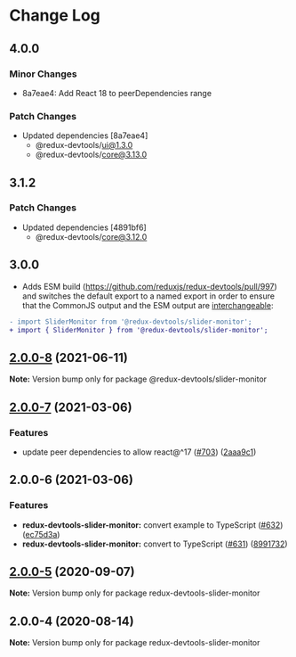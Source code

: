 # Change Log

## 4.0.0

### Minor Changes

- 8a7eae4: Add React 18 to peerDependencies range

### Patch Changes

- Updated dependencies [8a7eae4]
  - @redux-devtools/ui@1.3.0
  - @redux-devtools/core@3.13.0

## 3.1.2

### Patch Changes

- Updated dependencies [4891bf6]
  - @redux-devtools/core@3.12.0

## 3.0.0

- Adds ESM build (https://github.com/reduxjs/redux-devtools/pull/997) and switches the default export to a named export in order to ensure that the CommonJS output and the ESM output are [interchangeable](https://rollupjs.org/guide/en/#outputexports):

```diff
- import SliderMonitor from '@redux-devtools/slider-monitor';
+ import { SliderMonitor } from '@redux-devtools/slider-monitor';
```

## [2.0.0-8](https://github.com/reduxjs/redux-devtools/compare/@redux-devtools/slider-monitor@2.0.0-7...@redux-devtools/slider-monitor@2.0.0-8) (2021-06-11)

**Note:** Version bump only for package @redux-devtools/slider-monitor

## [2.0.0-7](https://github.com/reduxjs/redux-devtools/compare/@redux-devtools/slider-monitor@2.0.0-6...@redux-devtools/slider-monitor@2.0.0-7) (2021-03-06)

### Features

- update peer dependencies to allow react@^17 ([#703](https://github.com/reduxjs/redux-devtools/issues/703)) ([2aaa9c1](https://github.com/reduxjs/redux-devtools/commit/2aaa9c10a383e3a7ab20b3ab14639781fd7bb2eb))

## 2.0.0-6 (2021-03-06)

### Features

- **redux-devtools-slider-monitor:** convert example to TypeScript ([#632](https://github.com/reduxjs/redux-devtools/issues/632)) ([ec75d3a](https://github.com/reduxjs/redux-devtools/commit/ec75d3a4b62d0f4b8d52a739a7727142421cc261))
- **redux-devtools-slider-monitor:** convert to TypeScript ([#631](https://github.com/reduxjs/redux-devtools/issues/631)) ([8991732](https://github.com/reduxjs/redux-devtools/commit/89917320e5ecf33dc3625b05daa1e9fe120a783d))

## [2.0.0-5](https://github.com/reduxjs/redux-devtools/compare/redux-devtools-slider-monitor@2.0.0-4...redux-devtools-slider-monitor@2.0.0-5) (2020-09-07)

**Note:** Version bump only for package redux-devtools-slider-monitor

## 2.0.0-4 (2020-08-14)

**Note:** Version bump only for package redux-devtools-slider-monitor
